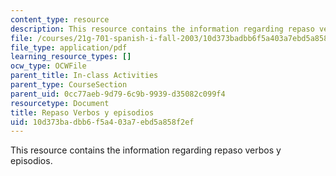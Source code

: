 ```yaml
---
content_type: resource
description: This resource contains the information regarding repaso verbos y episodios.
file: /courses/21g-701-spanish-i-fall-2003/10d373badbb6f5a403a7ebd5a858f2ef_MIT21G_701F03_7y8repa.pdf
file_type: application/pdf
learning_resource_types: []
ocw_type: OCWFile
parent_title: In-class Activities
parent_type: CourseSection
parent_uid: 0cc77aeb-9d79-6c9b-9939-d35082c099f4
resourcetype: Document
title: Repaso Verbos y episodios
uid: 10d373ba-dbb6-f5a4-03a7-ebd5a858f2ef
---
```

This resource contains the information regarding repaso verbos y episodios.

